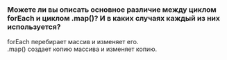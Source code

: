 ### Можете ли вы описать основное различие между циклом forEach и циклом .map()? И в каких случаях каждый из них используется?

forEach перебирает массив и изменяет его.   
.map() создает копию массива и изменяет копию.
